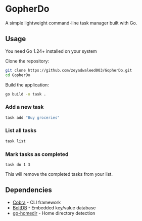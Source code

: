 # GopherDo

A simple lightweight command-line task manager built with Go.

## Usage

You need Go 1.24+ installed on your system

Clone the repository:

```bash
git clone https://github.com/zeyadwaleed003/GopherDo.git
cd GopherDo
```

Build the application:

```bash
go build -o task .
```

### Add a new task

```bash
task add "Buy groceries"
```

### List all tasks

```bash
task list
```

### Mark tasks as completed

```
task do 1 3
```

This will remove the completed tasks from your list.

## Dependencies

- [Cobra](https://github.com/spf13/cobra) - CLI framework
- [BoltDB](https://github.com/boltdb/bolt) - Embedded key/value database
- [go-homedir](https://github.com/mitchellh/go-homedir) - Home directory detection
